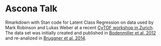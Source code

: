 # Ascona Talk

Rmarkdown with Stan code for Latent Class Regression on data used by Mark Robinson and Lukas Weber at a recent [CyTOF workshop in Zurich](https://github.com/lmweber/CyTOF-workshop-2017-03-13). The data set was initially created and published in [Bodenmiller et al. 2012](https://www.ncbi.nlm.nih.gov/pubmed/22902532) and re-analized in [Bruggner et al. 2014](https://www.ncbi.nlm.nih.gov/pubmed/24979804).
